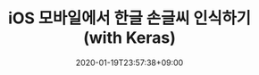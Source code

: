 ---
title: "iOS 모바일에서 한글 손글씨 인식하기 (with Keras)"
date: 2020-01-19T23:57:38+09:00
name: "iOS 모바일에서 한글 손글씨 인식하기 (with Keras)"
type: "분류"
provider: "users/mijeongjeon"
provider_url: "http://aifactoryhub.org/users/mijeongjeon/"
dataset: "한글 손글씨 폰트"
model: "전미정"
evaluation: "정확도"
score: "0.91866"
platform: "AIFactory"
platform_url: "http://222.114.162.6:8080/aifactory/task/detail.do?taskId=T00000000000000000003"
tag: "#execise"
---